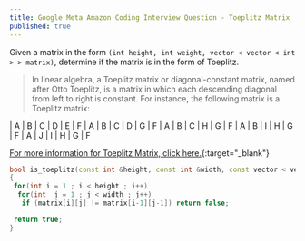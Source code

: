 ```yaml
---
title: Google Meta Amazon Coding Interview Question - Toeplitz Matrix
published: true
---
```


Given a matrix in the form `(int height, int weight, vector < vector < int > > matrix)`, determine if the matrix is in the form of Toeplitz. 

> In linear algebra, a Toeplitz matrix or diagonal-constant matrix, named after Otto Toeplitz, is a matrix in which each descending diagonal from left to right is constant. For instance, the following matrix is a Toeplitz matrix: 

| A | B | C | D | E
| F | A | B | C | D
| G | F | A | B | C
| H | G | F | A | B
| I | H | G | F | A
| J | I | H | G | F


[For more information for Toeplitz Matrix, click here.]([https://amzn.to/3vdVLXd](https://en.wikipedia.org/wiki/Toeplitz_matrix)){:target="_blank"} 

```cpp
bool is_toeplitz(const int &height, const int &width, const vector < vector < int > > &matrix)
{
 for(int i = 1 ; i < height ; i++)
  for(int  j = 1 ; j < width ; j++)
   if (matrix[i][j] != matrix[i-1][j-1]) return false;

 return true;
}
```
